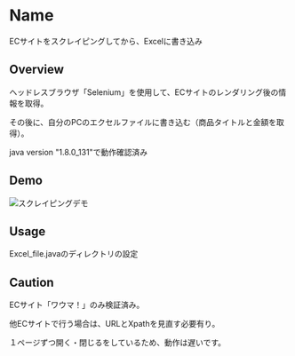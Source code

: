 Name
====
ECサイトをスクレイピングしてから、Excelに書き込み

## Overview
ヘッドレスブラウザ「Selenium」を使用して、ECサイトのレンダリング後の情報を取得。

その後に、自分のPCのエクセルファイルに書き込む（商品タイトルと金額を取得）。

java version "1.8.0_131"で動作確認済み

## Demo
![スクレイピングデモ](https://user-images.githubusercontent.com/43311555/61576593-cd175780-ab16-11e9-980a-9dfc85eb043c.gif)

## Usage
Excel_file.javaのディレクトリの設定

## Caution
ECサイト「ワウマ！」のみ検証済み。

他ECサイトで行う場合は、URLとXpathを見直す必要有り。

１ページずつ開く・閉じるをしているため、動作は遅いです。
